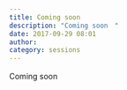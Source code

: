 ```yaml
---
title: Coming soon　
description: "Coming soon　"
date: 2017-09-29 08:01
author:
category: sessions
---
```

Coming soon　